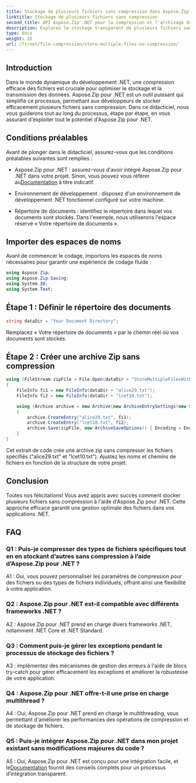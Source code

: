 ```yaml
---
title: Stockage de plusieurs fichiers sans compression dans Aspose.Zip pour .NET
linktitle: Stockage de plusieurs fichiers sans compression
second_title: API Aspose.Zip .NET pour la compression et l'archivage de fichiers
description: Explorez le stockage transparent de plusieurs fichiers sans compression dans Aspose.Zip pour .NET. Optimisez vos applications .NET pour une gestion efficace des fichiers avec ce guide étape par étape.
type: docs
weight: 16
url: /fr/net/file-compression/store-multiple-files-no-compression/
---
```

## Introduction

Dans le monde dynamique du développement .NET, une compression efficace des fichiers est cruciale pour optimiser le stockage et la transmission des données. Aspose.Zip pour .NET est un outil puissant qui simplifie ce processus, permettant aux développeurs de stocker efficacement plusieurs fichiers sans compression. Dans ce didacticiel, nous vous guiderons tout au long du processus, étape par étape, en vous assurant d'exploiter tout le potentiel d'Aspose.Zip pour .NET.

## Conditions préalables

Avant de plonger dans le didacticiel, assurez-vous que les conditions préalables suivantes sont remplies :

- Aspose.Zip pour .NET : assurez-vous d'avoir intégré Aspose.Zip pour .NET dans votre projet. Sinon, vous pouvez vous référer au[Documentation](https://reference.aspose.com/zip/net/) à titre indicatif.

- Environnement de développement : disposez d'un environnement de développement .NET fonctionnel configuré sur votre machine.

- Répertoire de documents : identifiez le répertoire dans lequel vos documents sont stockés. Dans l'exemple, nous utiliserons l'espace réservé « Votre répertoire de documents ».

## Importer des espaces de noms

Avant de commencer le codage, importons les espaces de noms nécessaires pour garantir une expérience de codage fluide :

```csharp
using Aspose.Zip;
using Aspose.Zip.Saving;
using System.IO;
using System.Text;
```

## Étape 1 : Définir le répertoire des documents

```csharp
string dataDir = "Your Document Directory";
```

Remplacez « Votre répertoire de documents » par le chemin réel où vos documents sont stockés.

## Étape 2 : Créer une archive Zip sans compression

```csharp
using (FileStream zipFile = File.Open(dataDir + "StoreMultipleFilesWithoutCompression_out.zip", FileMode.Create))
{
    FileInfo fi1 = new FileInfo(dataDir + "alice29.txt");
    FileInfo fi2 = new FileInfo(dataDir + "lcet10.txt");

    using (Archive archive = new Archive(new ArchiveEntrySettings(new StoreCompressionSettings())))
    {
        archive.CreateEntry("alice29.txt", fi1);
        archive.CreateEntry("lcet10.txt", fi2);
        archive.Save(zipFile, new ArchiveSaveOptions() { Encoding = Encoding.ASCII });
    }
}
```

Cet extrait de code crée une archive zip sans compresser les fichiers spécifiés ("alice29.txt" et "lcet10.txt"). Ajustez les noms et chemins de fichiers en fonction de la structure de votre projet.

## Conclusion

Toutes nos félicitations! Vous avez appris avec succès comment stocker plusieurs fichiers sans compression à l'aide d'Aspose.Zip pour .NET. Cette approche efficace garantit une gestion optimale des fichiers dans vos applications .NET.

## FAQ

### Q1 : Puis-je compresser des types de fichiers spécifiques tout en en stockant d’autres sans compression à l’aide d’Aspose.Zip pour .NET ?

A1 : Oui, vous pouvez personnaliser les paramètres de compression pour des fichiers ou des types de fichiers individuels, offrant ainsi une flexibilité à votre application.

### Q2 : Aspose.Zip pour .NET est-il compatible avec différents frameworks .NET ?

A2 : Aspose.Zip pour .NET prend en charge divers frameworks .NET, notamment .NET Core et .NET Standard.

### Q3 : Comment puis-je gérer les exceptions pendant le processus de stockage des fichiers ?

A3 : implémentez des mécanismes de gestion des erreurs à l'aide de blocs try-catch pour gérer efficacement les exceptions et améliorer la robustesse de votre application.

### Q4 : Aspose.Zip pour .NET offre-t-il une prise en charge multithread ?

A4 : Oui, Aspose.Zip pour .NET prend en charge le multithreading, vous permettant d'améliorer les performances des opérations de compression et de stockage de fichiers.

### Q5 : Puis-je intégrer Aspose.Zip pour .NET dans mon projet existant sans modifications majeures du code ?

 A5 : Oui, Aspose.Zip pour .NET est conçu pour une intégration facile, et le[Documentation](https://reference.aspose.com/zip/net/) fournit des conseils complets pour un processus d’intégration transparent.